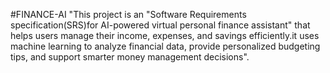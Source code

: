 #FINANCE-AI
"This project is an "Software Requirements specification(SRS)for AI-powered virtual personal finance assistant" that helps users manage their income, expenses, and savings efficiently.it uses machine learning to analyze financial data, provide personalized budgeting tips, and support smarter money management decisions".
